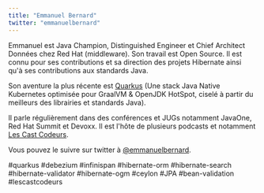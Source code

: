 ```yaml
---
title: "Emmanuel Bernard"
twitter: "emmanuelbernard"
---
```


Emmanuel est Java Champion, Distinguished Engineer et Chief Architect Données chez Red Hat (middleware). Son travail est Open Source. Il est connu pour ses contributions et sa direction des projets Hibernate ainsi qu'à ses contributions aux standards Java.

Son aventure la plus récente est [Quarkus](https://quarkus.io/) (Une stack Java Native Kubernetes optimisée pour GraalVM & OpenJDK HotSpot, ciselé à partir du meilleurs des librairies et standards Java).

Il parle régulièrement dans des conférences et JUGs notamment JavaOne, Red Hat Summit et Devoxx. Il est l'hôte de plusieurs podcasts et notamment [Les Cast Codeurs](https://www.lescastcodeurs.com/).

Vous pouvez le suivre sur twitter à [@emmanuelbernard](https://twitter.com/emmanuelbernard).

#quarkus #debezium #infinispan #hibernate-orm #hibernate-search #hibernate-validator #hibernate-ogm #ceylon #JPA #bean-validation #lescastcodeurs